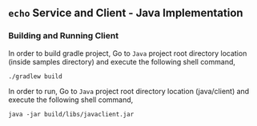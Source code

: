 ## ``echo`` Service and Client - Java Implementation

### Building and Running Client

In order to build gradle project, Go to ``Java`` project root directory location (inside samples directory) and execute
 the following shell command,
```
./gradlew build
```

In order to run, Go to ``Java`` project root directory location (java/client) and execute the following
shell command,

```
java -jar build/libs/javaclient.jar
```
